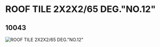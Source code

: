 # ROOF TILE 2X2X2/65 DEG."NO.12"
## 10043
![ROOF TILE 2X2X2/65 DEG."NO.12"](https://lc-www-live-s.legocdn.com/media/bricks/5/2/6000270.jpg)
